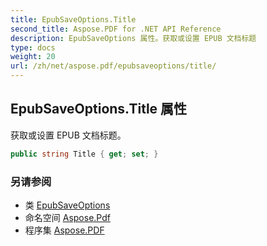 ```yaml
---
title: EpubSaveOptions.Title
second_title: Aspose.PDF for .NET API Reference
description: EpubSaveOptions 属性。获取或设置 EPUB 文档标题
type: docs
weight: 20
url: /zh/net/aspose.pdf/epubsaveoptions/title/
---
```

## EpubSaveOptions.Title 属性

获取或设置 EPUB 文档标题。

```csharp
public string Title { get; set; }
```

### 另请参阅

* 类 [EpubSaveOptions](../)
* 命名空间 [Aspose.Pdf](../../../aspose.pdf/)
* 程序集 [Aspose.PDF](../../../)